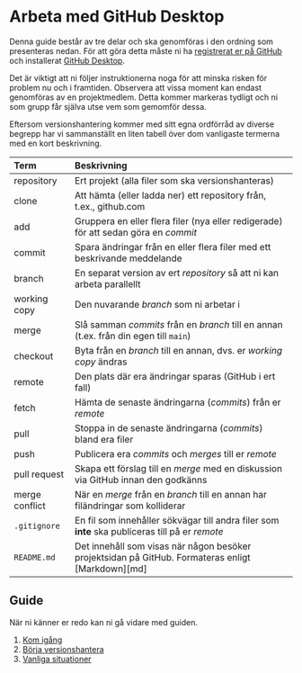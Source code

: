 # Arbeta med GitHub Desktop

Denna guide består av tre delar och ska genomföras i den ordning som presenteras
nedan. För att göra detta måste ni ha [registrerat er på
GitHub](https://github.com/join) och installerat [GitHub
Desktop](https://desktop.github.com).

Det är viktigt att ni följer instruktionerna noga för att minska risken för
problem nu och i framtiden. Observera att vissa moment kan endast genomföras av
en projektmedlem. Detta kommer markeras tydligt och ni som grupp får själva utse
vem som gemomför dessa.

Eftersom versionshantering kommer med sitt egna ordförråd av diverse begrepp har
vi sammanställt en liten tabell över dom vanligaste termerna med en kort
beskrivning.

| Term           | Beskrivning                                                                                       |
|:---------------|:--------------------------------------------------------------------------------------------------|
| repository     | Ert projekt (alla filer som ska versionshanteras)                                                 |
| clone          | Att hämta (eller ladda ner) ett repository från, t.ex., github.com                                |
| add            | Gruppera en eller flera filer (nya eller redigerade) för att sedan göra en *commit*               |
| commit         | Spara ändringar från en eller flera filer med ett beskrivande meddelande                          |
| branch         | En separat version av ert *repository* så att ni kan arbeta parallellt                            |
| working copy   | Den nuvarande *branch* som ni arbetar i                                                           |
| merge          | Slå samman *commits* från en *branch* till en annan (t.ex. från din egen till `main`)             |
| checkout       | Byta från en *branch* till en annan, dvs. er *working copy* ändras                                |
| remote         | Den plats där era ändringar sparas (GitHub i ert fall)                                            |
| fetch          | Hämta de senaste ändringarna (*commits*) från er *remote*                                         |
| pull           | Stoppa in de senaste ändringarna (*commits*) bland era filer                                      |
| push           | Publicera era *commits* och *merges* till er *remote*                                             |
| pull request   | Skapa ett förslag till en *merge* med en diskussion via GitHub innan den godkänns                 |
| merge conflict | När en *merge* från en *branch* till en annan har filändringar som kolliderar                     |
| `.gitignore`   | En fil som innehåller sökvägar till andra filer som **inte** ska publiceras till på er *remote*   |
| `README.md`    | Det innehåll som visas när någon besöker projektsidan på GitHub. Formateras enligt [Markdown][md] |

## Guide

När ni känner er redo kan ni gå vidare med guiden.

1. [Kom igång](getting-started.md)
2. [Börja versionshantera](how-to-version-control.md)
3. [Vanliga situationer](common-situations.md)
